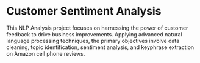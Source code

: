 # Customer Sentiment Analysis

This NLP Analysis project focuses on harnessing the power of customer feedback to drive business improvements. Applying advanced natural language processing techniques, the primary objectives involve data cleaning, topic identification, sentiment analysis, and keyphrase extraction on Amazon cell phone reviews.

